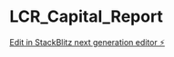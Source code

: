 # LCR_Capital_Report

[Edit in StackBlitz next generation editor ⚡️](https://stackblitz.com/~/github.com/toddbrannon/LCR_Capital_Report)